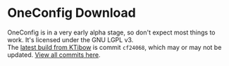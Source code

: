 # OneConfig Download
OneConfig is in a very early alpha stage, so don't expect most things to work. It's licensed under the GNU LGPL v3.  
The [latest build from KTibow](./oneconfig-1.8.9-forge-0.1.0-alpha6.jar) is commit `cf24068`, which may or may not be updated. [View all commits here](https://github.com/Polyfrost/OneConfig/commits/).  
